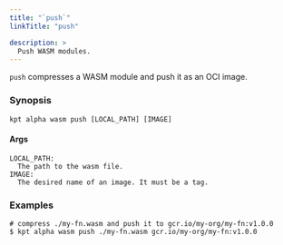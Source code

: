 ```yaml
---
title: "`push`"
linkTitle: "push"

description: >
  Push WASM modules.
---
```


<!--mdtogo:Short
    Compress a WASM module and push it as an OCI image.
-->

`push` compresses a WASM module and push it as an OCI image.

### Synopsis

<!--mdtogo:Long-->

```shell
kpt alpha wasm push [LOCAL_PATH] [IMAGE]
```

#### Args

```shell
LOCAL_PATH:
  The path to the wasm file.
IMAGE:
  The desired name of an image. It must be a tag.
```

<!--mdtogo-->

### Examples

<!--mdtogo:Examples-->

```shell
# compress ./my-fn.wasm and push it to gcr.io/my-org/my-fn:v1.0.0
$ kpt alpha wasm push ./my-fn.wasm gcr.io/my-org/my-fn:v1.0.0
```

<!--mdtogo-->
